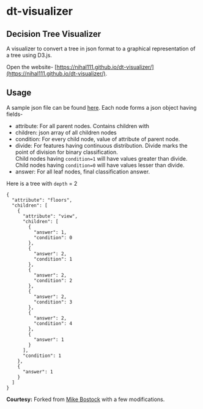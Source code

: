 # dt-visualizer

## Decision Tree Visualizer

A visualizer to convert a tree in json format to a graphical representation of a tree using D3.js.

Open the website- [https://nihal111.github.io/dt-visualizer/](https://nihal111.github.io/dt-visualizer/).

## Usage

A sample json file can be found [here](/json_tree.json).
Each node forms a json object having fields-
- attribute: For all parent nodes. Contains children with 
- children: json array of all children nodes
- condition: For every child node, value of attribute of parent node.
- divide: For features having continuous distribution. Divide marks the point of division for binary classification.  
	Child nodes having `condition=1` will have values greater than divide.  
	Child nodes having `condition=0` will have values lesser than divide.
- answer: For all leaf nodes, final classification answer.

Here is a tree with `depth` = 2
```
{
  "attribute": "floors", 
  "children": [
    {
      "attribute": "view", 
      "children": [
        {
          "answer": 1, 
          "condition": 0
        }, 
        {
          "answer": 2, 
          "condition": 1
        }, 
        {
          "answer": 2, 
          "condition": 2
        }, 
        {
          "answer": 2, 
          "condition": 3
        }, 
        {
          "answer": 2, 
          "condition": 4
        }, 
        {
          "answer": 1
        }
      ], 
      "condition": 1
    },
    {
      "answer": 1
    }
  ]
}
```

**Courtesy:** Forked from [Mike Bostock](https://bl.ocks.org/mbostock/4339083) with a few modifications.